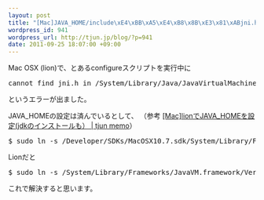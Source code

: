 ```yaml
--- 
layout: post
title: "[Mac]JAVA_HOME/include\xE4\xBB\xA5\xE4\xB8\x8B\xE3\x81\xABjni.h\xE3\x81\x8C\xE3\x81\xAA\xE3\x81\x84\xE3\x81\xA8\xE3\x81\x84\xE3\x81\x86\xE3\x82\xA8\xE3\x83\xA9\xE3\x83\xBC\xE3\x82\x92\xE8\xA7\xA3\xE6\xB1\xBA"
wordpress_id: 941
wordpress_url: http://tjun.jp/blog/?p=941
date: 2011-09-25 18:07:00 +09:00
---
```

Mac OSX (lion)で、とあるconfigureスクリプトを実行中に
<pre>cannot find jni.h in /System/Library/Java/JavaVirtualMachines/1.6.0.jdk/Contents/Home/include.</pre>
というエラーが出ました。

JAVA_HOMEの設定は済んでいるとして、
（参考 <a href="http://tjun.jp/blog/2011/09/lion_java_home/" title="[Mac]lionでJAVA_HOMEを設定(jdkのインストールも） | tjun memo">[Mac]lionでJAVA_HOMEを設定(jdkのインストールも） | tjun memo</a>）
<pre>
$ sudo ln -s /Developer/SDKs/MacOSX10.7.sdk/System/Library/Frameworks/JavaVM.framework/Versions/A/Headers $JAVA_HOME/include
</pre>

Lionだと
<pre>
$ sudo ln -s /System/Library/Frameworks/JavaVM.framework/Versions/Current/Headers $JAVA_HOME/include
</pre>
これで解決すると思います。
